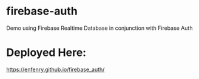 # firebase-auth
Demo using Firebase Realtime Database in conjunction with Firebase Auth

# Deployed Here:
https://enfenry.github.io/firebase_auth/
